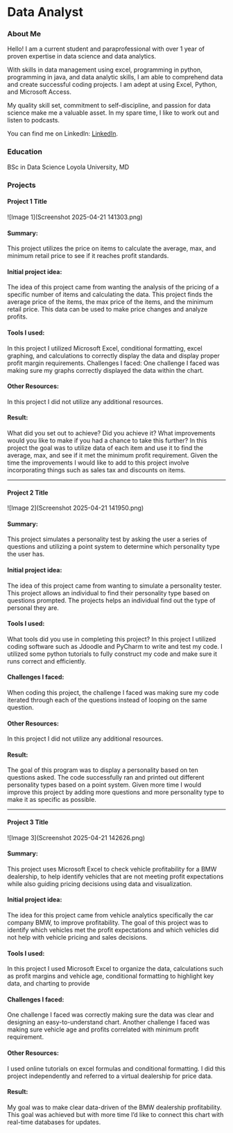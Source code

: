 # Data Analyst

### About Me 
Hello! I am a current student and paraprofessional with over 1 year of proven expertise in data science and data analytics. 

With skills in data management using excel, programming in python, programming in java, and data analytic skills, I am able to comprehend data and create successful coding projects. I am adept at using Excel, Python, and Microsoft Access. 

My quality skill set, commitment to self-discipline, and passion for data science make me a valuable asset.  In my spare time, I like to work out and listen to podcasts. 

You can find me on LinkedIn: [LinkedIn](www.linkedin.com/in/michael-antwi-a559302b2/).



### Education 
BSc in Data Science
Loyola University, MD

### Projects

#### Project 1 Title
![Image 1](Screenshot 2025-04-21 141303.png)

#### Summary:

This project utilizes the price on items to calculate the average, max, and minimum retail price to see if it reaches profit standards. 

#### Initial project idea: 

The idea of this project came from wanting the analysis of the pricing of a specific number of items and calculating the data. This project finds the average price of the items, the max price of the items, and the minimum retail price. This data can be used to make price changes and analyze profits. 
 
#### Tools I used: 

In this project I utilized Microsoft Excel, conditional formatting, excel graphing, and calculations to correctly display the data and display proper profit margin requirements.
Challenges I faced:
One challenge I faced was making sure my graphs correctly displayed the data within the chart. 

#### Other Resources: 

In this project I did not utilize any additional resources.

#### Result:

What did you set out to achieve? Did you achieve it? What improvements would you like to make if you had a chance to take this further? 
In this project the goal was to utilize data of each item and use it to find the average, max, and see if it met the minimum profit requirement. Given the time the improvements I would like to add to this project involve incorporating things such as sales tax and discounts on items.


***
#### Project 2 Title
![Image 2](Screenshot 2025-04-21 141950.png)
 
#### Summary:

This project simulates a personality test by asking the user a series of questions and utilizing a point system to determine which personality type the user has.

#### Initial project idea: 

The idea of this project came from wanting to simulate a personality tester. This project allows an individual to find their personality type based on questions prompted. The projects helps an individual find out the type of personal they are.

#### Tools I used: 

What tools did you use in completing this project? 
In this project I utilized coding software such as Jdoodle and PyCharm to write and test my code. I utilized some python tutorials to fully construct my code and make sure it runs correct and efficiently.

#### Challenges I faced:

When coding this project, the challenge I faced was making sure my code iterated through each of the questions instead of looping on the same question.

#### Other Resources: 

In this project I did not utilize any additional resources.

#### Result:

The goal of this program was to display a personality based on ten questions asked. The code successfully ran and printed out different personality types based on a point system. Given more time I would improve this project by adding more questions and more personality type to make it as specific as possible. 


***
#### Project 3 Title
![Image 3](Screenshot 2025-04-21 142626.png)

#### Summary:

This project uses Microsoft Excel to check vehicle profitability for a BMW dealership, to help identify vehicles that are not meeting profit expectations while also guiding pricing decisions using data and visualization.
 
#### Initial project idea: 

The idea for this project came from vehicle analytics specifically the car company BMW, to improve profitability. The goal of this project was to identify which vehicles met the profit expectations and which vehicles did not help with vehicle pricing and sales decisions.

#### Tools I used: 

In this project I used Microsoft Excel to organize the data, calculations such as profit margins and vehicle age, conditional formatting to highlight key data, and charting to provide 

#### Challenges I faced:

One challenge I faced was correctly making sure the data was clear and designing an easy-to-understand chart. Another challenge I faced was making sure vehicle age and profits correlated with minimum profit requirement. 

#### Other Resources: 

I used online tutorials on excel formulas and conditional formatting. I did this project independently and referred to a virtual dealership for price data. 

#### Result:

My goal was to make clear data-driven of the BMW dealership profitability. This goal was achieved but with more time I’d like to connect this chart with real-time databases for updates.

 

